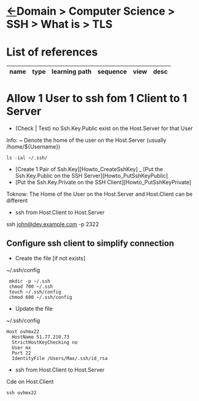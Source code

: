 <head><link rel="stylesheet" href="../../../md.css"/><script src="../../../md.js"></script></head>

[//]: #(Reference)
[Repo_Readme]:    ../list/object_list.md

# [&larr;][Repo_Readme]Domain > Computer Science > SSH > What is > TLS
# List of references
|name|type|learning path|sequence|view|desc|
|-|-|-|-|-|-|





# Allow 1 User to ssh fom 1 Client to 1 Server
-  (Check | Test) no Ssh.Key.Public exist on the Host.Server for that User

Info: ~ Denote the home of the user on the Host.Server (usually /home/${Username})

    ls -ial ~/.ssh/
     
- [Create 1 Pair of Ssh.Key][Howto_CreateSshKey]
_ [Put the Ssh.Key.Public on the SSH Server][Howto_PutSshKeyPublic]
- [Put the Ssh.Key.Private on the SSH Client][Howto_PutSshKeyPrivate]

Toknow: The Home of the User on the Host.Server and Host.Client can be different

- ssh from Host.Client to Host.Server 

ssh john@dev.example.com -p 2322

## Configure ssh client to simplify connection
- Create the file [if not exists]

~/.ssh/config

     mkdir -p ~/.ssh
     chmod 700 ~/.ssh
     touch ~/.ssh/config
     chmod 600 ~/.ssh/config

- Update the file

~/.ssh/config

    Host ovhmx22
      HostName 51.77.210.73
      StrictHostKeyChecking no
      User mx
      Port 22
      IdentityFile /Users/Max/.ssh/id_rsa
  
- ssh from Host.Client to Host.Server 

Cde on Host.Client

    ssh ovhmx22






